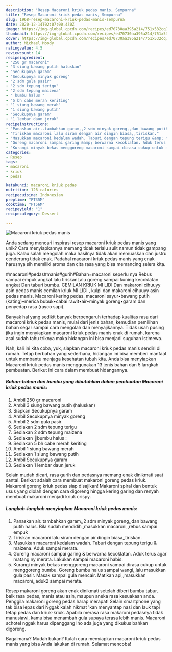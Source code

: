 ```yaml
---
description: "Resep Macaroni kriuk pedas manis, Sempurna"
title: "Resep Macaroni kriuk pedas manis, Sempurna"
slug: 1968-resep-macaroni-kriuk-pedas-manis-sempurna
date: 2020-12-14T02:07:00.430Z
image: https://img-global.cpcdn.com/recipes/ed70730aa395a214/751x532cq70/macaroni-kriuk-pedas-manis-foto-resep-utama.jpg
thumbnail: https://img-global.cpcdn.com/recipes/ed70730aa395a214/751x532cq70/macaroni-kriuk-pedas-manis-foto-resep-utama.jpg
cover: https://img-global.cpcdn.com/recipes/ed70730aa395a214/751x532cq70/macaroni-kriuk-pedas-manis-foto-resep-utama.jpg
author: Michael Moody
ratingvalue: 4.5
reviewcount: 14
recipeingredient:
- "250 gr macaroni"
- "3 siung bawang putih haluskan"
- "Secukupnya garam"
- "Secukupnya minyak goreng"
- "2 sdm gula pasir"
- "2 sdm tepung terigu"
- "2 sdm tepung maizena"
- " bumbu halus "
- "5 bh cabe merah keriting"
- "1 siung bawang merah"
- "1 siung bawang putih"
- "Secukupnya garam"
- "1 lembar daun jeruk"
recipeinstructions:
- "Panaskan air..tambahkan garam,,2 sdm minyak goreng,,dan bawang putih halus. Bila sudah mendidih,,masukkan macaroni,,rebus sampai empuk"
- "Tiriskan macaroni lalu siram dengan air dingin biasa,,tiriskan."
- "Masukkan macaroni kedalam wadah. Taburi dengan tepung terigu &amp; maizena. Aduk sampai merata."
- "Goreng macaroni sampai garing &amp; berwarna kecoklatan. Aduk terus agar matang ny merata. Lakukan sampai macaroni habis."
- "Kurangi minyak bekas menggoreng macaroni sampai dirasa cukup untuk menggoreng bumbu. Goreng bumbu halus sampai wangi,,lalu masukkan gula pasir. Masak sampai gula mencair. Matikan api,,masukkan macaroni,,aduk2 sampai merata."
categories:
- Resep
tags:
- macaroni
- kriuk
- pedas

katakunci: macaroni kriuk pedas 
nutrition: 126 calories
recipecuisine: Indonesian
preptime: "PT35M"
cooktime: "PT56M"
recipeyield: "1"
recipecategory: Dessert

---
```



![Macaroni kriuk pedas manis](https://img-global.cpcdn.com/recipes/ed70730aa395a214/751x532cq70/macaroni-kriuk-pedas-manis-foto-resep-utama.jpg)

Anda sedang mencari inspirasi resep macaroni kriuk pedas manis yang unik? Cara menyiapkannya memang tidak terlalu sulit namun tidak gampang juga. Kalau salah mengolah maka hasilnya tidak akan memuaskan dan justru cenderung tidak enak. Padahal macaroni kriuk pedas manis yang enak harusnya sih memiliki aroma dan cita rasa yang bisa memancing selera kita.

#macaroni#pedas#manis#gurih#Bahan=macaroni seperlu nya Rebus sampai empuk angkat lalu tiriskanLalu goreng sampai kuning kecoklatan angkat Dan taburi bumbu. CEMILAN KRIUK MI LIDI Dan makaroni cihuuyy asin pedas manis cemilan kriuk MI LIDI , kulpi dan makaroni cihuuyy asin pedas manis. Macaroni kering pedas. macaroni sayur•bawang putih (kating)•merica bubuk•cabai rawit•air•minyak goreng•garam dan penyedap rasa (rayco sapi).

Banyak hal yang sedikit banyak berpengaruh terhadap kualitas rasa dari macaroni kriuk pedas manis, mulai dari jenis bahan, kemudian pemilihan bahan segar sampai cara mengolah dan menyajikannya. Tidak usah pusing jika ingin menyiapkan macaroni kriuk pedas manis enak di rumah, karena asal sudah tahu triknya maka hidangan ini bisa menjadi suguhan istimewa.


Nah, kali ini kita coba, yuk, siapkan macaroni kriuk pedas manis sendiri di rumah. Tetap berbahan yang sederhana, hidangan ini bisa memberi manfaat untuk membantu menjaga kesehatan tubuh kita. Anda bisa menyiapkan Macaroni kriuk pedas manis menggunakan 13 jenis bahan dan 5 langkah pembuatan. Berikut ini cara dalam membuat hidangannya.

<!--inarticleads1-->

##### Bahan-bahan dan bumbu yang dibutuhkan dalam pembuatan Macaroni kriuk pedas manis:

1. Ambil 250 gr macaroni
1. Ambil 3 siung bawang putih (haluskan)
1. Siapkan Secukupnya garam
1. Ambil Secukupnya minyak goreng
1. Ambil 2 sdm gula pasir
1. Sediakan 2 sdm tepung terigu
1. Sediakan 2 sdm tepung maizena
1. Sediakan  🍎bumbu halus :
1. Sediakan 5 bh cabe merah keriting
1. Ambil 1 siung bawang merah
1. Sediakan 1 siung bawang putih
1. Ambil Secukupnya garam
1. Sediakan 1 lembar daun jeruk


Selain mudah dicari, rasa gurih dan pedasnya memang enak dinikmati saat santai. Berikut adalah cara membuat makaroni goreng pedas kriuk. Makaroni goreng kriuk pedas siap disajikan! Makaroni spiral dan bentuk usus yang diolah dengan cara digoreng hingga kering garing dan renyah membuat makaroni menjadi kriuk crispy. 

<!--inarticleads2-->

##### Langkah-langkah menyiapkan Macaroni kriuk pedas manis:

1. Panaskan air..tambahkan garam,,2 sdm minyak goreng,,dan bawang putih halus. Bila sudah mendidih,,masukkan macaroni,,rebus sampai empuk
1. Tiriskan macaroni lalu siram dengan air dingin biasa,,tiriskan.
1. Masukkan macaroni kedalam wadah. Taburi dengan tepung terigu &amp; maizena. Aduk sampai merata.
1. Goreng macaroni sampai garing &amp; berwarna kecoklatan. Aduk terus agar matang ny merata. Lakukan sampai macaroni habis.
1. Kurangi minyak bekas menggoreng macaroni sampai dirasa cukup untuk menggoreng bumbu. Goreng bumbu halus sampai wangi,,lalu masukkan gula pasir. Masak sampai gula mencair. Matikan api,,masukkan macaroni,,aduk2 sampai merata.


Resep makaroni goreng akan enak dinikmati setelah diberi bumbu tabur, baik rasa pedas, manis atau asin, maupun aneka rasa kesuakaan anda. Penggila makaroni goreng pedas harap merapat! Selain smartphone yang tak bisa lepas dari Nggak kalah nikmat &#39;kan menyantap nasi dan lauk tapi tetap pedas dan kriuk-kriuk. Apabila merasa rasa makaroni pedasnya tidak manusiawi, kamu bisa menambah gula supaya terasa lebih manis. Macaroni schotel nggak harus dipanggang lho ada juga yang dikukus bahkan digoreng. 

Bagaimana? Mudah bukan? Itulah cara menyiapkan macaroni kriuk pedas manis yang bisa Anda lakukan di rumah. Selamat mencoba!

